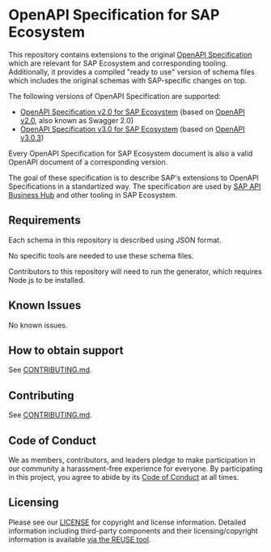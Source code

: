 # OpenAPI Specification for SAP Ecosystem

This repository contains extensions to the original [OpenAPI Specification](https://github.com/OAI/OpenAPI-Specification) which are relevant for SAP Ecosystem and corresponding tooling. Additionally, it provides a compiled "ready to use" version of schema files which includes the original schemas with SAP-specific changes on top.

The following versions of OpenAPI Specification are supported:
* [OpenAPI Specification v2.0 for SAP Ecosystem](./sap-schemas/v2.0) (based on [OpenAPI v2.0](https://spec.openapis.org/oas/v2.0), also known as Swagger 2.0)
* [OpenAPI Specification v3.0 for SAP Ecosystem](./sap-schemas/v3.0) (based on [OpenAPI v3.0.3](https://spec.openapis.org/oas/v3.0.3))

Every OpenAPI Specification for SAP Ecosystem document is also a valid OpenAPI document of a corresponding version.

The goal of these specification is to describe SAP's extensions to OpenAPI Specifications in a standartized way. The specification are used by [SAP API Business Hub](https://api.sap.com) and other tooling in SAP Ecosystem.

## Requirements

Each schema in this repository is described using JSON format.

No specific tools are needed to use these schema files.

Contributors to this repository will need to run the generator, which requires Node.js to be installed.

## Known Issues

No known issues.

## How to obtain support

See [CONTRIBUTING.md](CONTRIBUTING.md).

## Contributing

See [CONTRIBUTING.md](CONTRIBUTING.md).

## Code of Conduct

We as members, contributors, and leaders pledge to make participation in our community a harassment-free experience for everyone. By participating in this project, you agree to abide by its [Code of Conduct](CODE_OF_CONDUCT.md) at all times.

## Licensing

Please see our [LICENSE](LICENSE) for copyright and license information. Detailed information including third-party components and their licensing/copyright information is available [via the REUSE tool](https://api.reuse.software/info/github.com/SAP/openapi-specification).
